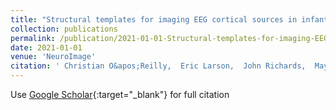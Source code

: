 ```yaml
---
title: "Structural templates for imaging EEG cortical sources in infants"
collection: publications
permalink: /publication/2021-01-01-Structural-templates-for-imaging-EEG-cortical-sources-in-infants
date: 2021-01-01
venue: 'NeuroImage'
citation: ' Christian O&apos;Reilly,  Eric Larson,  John Richards,  Mayada Elsabbagh, &quot;Structural templates for imaging EEG cortical sources in infants.&quot; NeuroImage, 2021.'
---
```

Use [Google Scholar](https://scholar.google.com/scholar?q=Structural+templates+for+imaging+EEG+cortical+sources+in+infants){:target="_blank"} for full citation